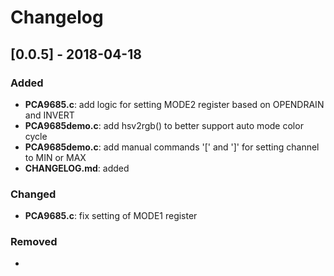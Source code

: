 # Changelog

## [0.0.5] - 2018-04-18
### Added
- **PCA9685.c**: add logic for setting MODE2 register based on OPENDRAIN and INVERT
- **PCA9685demo.c**: add hsv2rgb() to better support auto mode color cycle
- **PCA9685demo.c**: add manual commands '[' and ']' for setting channel to MIN or MAX
- **CHANGELOG.md**: added

### Changed
- **PCA9685.c**: fix setting of MODE1 register

### Removed
- 

